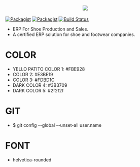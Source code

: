 <h1 align="center">
    <a href="#">
        <img src="https://www.x-cart.com/wp-content/uploads/2019/01/ecommerce.jpg" />
    </a>
</h1>


[![Packagist](https://img.shields.io/packagist/v/yii2-starter-kit/yii2-starter-kit.svg)](https://packagist.org/packages/yii2-starter-kit/yii2-starter-kit)
[![Packagist](https://img.shields.io/packagist/dt/yii2-starter-kit/yii2-starter-kit.svg)](https://packagist.org/packages/yii2-starter-kit/yii2-starter-kit)
[![Build Status](https://travis-ci.org/yii2-starter-kit/yii2-starter-kit.svg?branch=master)](https://travis-ci.org/yii2-starter-kit/yii2-starter-kit)



* ERP For Shoe Production and Sales.
* A certified ERP solution for shoe and footwear companies.


COLOR 
=====

* YELLO PATITO COLOR 1: #FBE928
* COLOR 2: #E3BE19
* COLOR 3: #FDBD1C
* DARK COLOR 4: #3B3709
* DARK COLOR 5: #2f2f2f


GIT
====
* $ git config --global --unset-all user.name




FONT
=====
* helvetica-rounded
